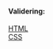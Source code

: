 #### Validering:

[HTML](http://validator.w3.org/check/referer)<br>
[CSS](http://jigsaw.w3.org/css-validator/check/referer)<br>
<!---[Unicorn](http://validator.w3.org/unicorn/check?ucn_uri=referer&amp;ucn_task=conformance)-->
